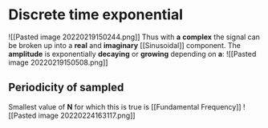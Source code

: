# Discrete time exponential
![[Pasted image 20220219150244.png]]
Thus with **a** **complex** the signal can be broken up into a **real** and **imaginary** [[Sinusoidal]] component. The **amplitude** is exponentially **decaying** or **growing** depending on **a**:
![[Pasted image 20220219150508.png]]
## Periodicity of sampled
Smallest value of **N** for which this is true is [[Fundamental Frequency]]
![[Pasted image 20220224163117.png]]